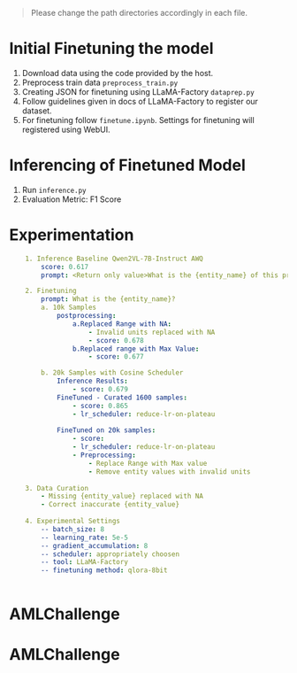 > Please change the path directories accordingly in each file.
# Initial Finetuning the model
1. Download data using the code provided by the host.
2. Preprocess train data `preprocess_train.py`
3. Creating JSON for finetuning using LLaMA-Factory `dataprep.py`
4. Follow guidelines given in docs of LLaMA-Factory to register our dataset.
5. For finetuning follow `finetune.ipynb`. Settings for finetuning will registered using WebUI.

# Inferencing of Finetuned Model
1. Run `inference.py`
2. Evaluation Metric: F1 Score

# Experimentation

```yaml
    1. Inference Baseline Qwen2VL-7B-Instruct AWQ
        score: 0.617
        prompt: <Return only value>What is the {entity_name} of this product?

    2. Finetuning
        prompt: What is the {entity_name}?
        a. 10k Samples
            postprocessing:
                a.Replaced Range with NA:
                    - Invalid units replaced with NA
                    - score: 0.678
                b.Replaced range with Max Value:
                    - score: 0.677

        b. 20k Samples with Cosine Scheduler
            Inference Results:
                - score: 0.679
            FineTuned - Curated 1600 samples:
                - score: 0.865
                - lr_scheduler: reduce-lr-on-plateau
                
            FineTuned on 20k samples:
                - score: 
                - lr_scheduler: reduce-lr-on-plateau
                - Preprocessing: 
                    - Replace Range with Max value
                    - Remove entity values with invalid units
                    
    3. Data Curation
        - Missing {entity_value} replaced with NA
        - Correct inaccurate {entity_value}
    
    4. Experimental Settings
        -- batch_size: 8
        -- learning_rate: 5e-5
        -- gradient_accumulation: 8
        -- scheduler: appropriately choosen
        -- tool: LLaMA-Factory
        -- finetuning method: qlora-8bit
        
```
# AMLChallenge
# AMLChallenge
